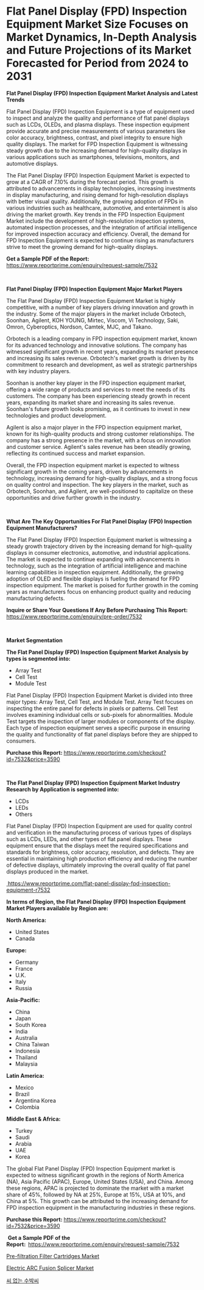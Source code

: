 <p><h1>Flat Panel Display (FPD) Inspection Equipment Market Size Focuses on Market Dynamics, In-Depth Analysis and Future Projections of its Market Forecasted for Period from 2024 to 2031</h1></p><p><strong>Flat Panel Display (FPD) Inspection Equipment Market Analysis and Latest Trends</strong></p>
<p><p>Flat Panel Display (FPD) Inspection Equipment is a type of equipment used to inspect and analyze the quality and performance of flat panel displays such as LCDs, OLEDs, and plasma displays. These inspection equipment provide accurate and precise measurements of various parameters like color accuracy, brightness, contrast, and pixel integrity to ensure high quality displays. The market for FPD Inspection Equipment is witnessing steady growth due to the increasing demand for high-quality displays in various applications such as smartphones, televisions, monitors, and automotive displays.</p><p>The Flat Panel Display (FPD) Inspection Equipment Market is expected to grow at a CAGR of 7.10% during the forecast period. This growth is attributed to advancements in display technologies, increasing investments in display manufacturing, and rising demand for high-resolution displays with better visual quality. Additionally, the growing adoption of FPDs in various industries such as healthcare, automotive, and entertainment is also driving the market growth. Key trends in the FPD Inspection Equipment Market include the development of high-resolution inspection systems, automated inspection processes, and the integration of artificial intelligence for improved inspection accuracy and efficiency. Overall, the demand for FPD Inspection Equipment is expected to continue rising as manufacturers strive to meet the growing demand for high-quality displays.</p></p>
<p><strong>Get a Sample PDF of the Report:&nbsp;</strong> <a href="https://www.reportprime.com/enquiry/request-sample/7532">https://www.reportprime.com/enquiry/request-sample/7532</a></p>
<p>&nbsp;</p>
<p><strong>Flat Panel Display (FPD) Inspection Equipment Major Market Players</strong></p>
<p><p>The Flat Panel Display (FPD) Inspection Equipment Market is highly competitive, with a number of key players driving innovation and growth in the industry. Some of the major players in the market include Orbotech, Soonhan, Agilent, KOH YOUNG, Mirtec, Viscom, Vi Technology, Saki, Omron, Cyberoptics, Nordson, Camtek, MJC, and Takano.</p><p>Orbotech is a leading company in FPD inspection equipment market, known for its advanced technology and innovative solutions. The company has witnessed significant growth in recent years, expanding its market presence and increasing its sales revenue. Orbotech's market growth is driven by its commitment to research and development, as well as strategic partnerships with key industry players.</p><p>Soonhan is another key player in the FPD inspection equipment market, offering a wide range of products and services to meet the needs of its customers. The company has been experiencing steady growth in recent years, expanding its market share and increasing its sales revenue. Soonhan's future growth looks promising, as it continues to invest in new technologies and product development.</p><p>Agilent is also a major player in the FPD inspection equipment market, known for its high-quality products and strong customer relationships. The company has a strong presence in the market, with a focus on innovation and customer service. Agilent's sales revenue has been steadily growing, reflecting its continued success and market expansion.</p><p>Overall, the FPD inspection equipment market is expected to witness significant growth in the coming years, driven by advancements in technology, increasing demand for high-quality displays, and a strong focus on quality control and inspection. The key players in the market, such as Orbotech, Soonhan, and Agilent, are well-positioned to capitalize on these opportunities and drive further growth in the industry.</p></p>
<p>&nbsp;</p>
<p><strong>What Are The Key Opportunities For Flat Panel Display (FPD) Inspection Equipment Manufacturers?</strong></p>
<p><p>The Flat Panel Display (FPD) Inspection Equipment market is witnessing a steady growth trajectory driven by the increasing demand for high-quality displays in consumer electronics, automotive, and industrial applications. The market is expected to continue expanding with advancements in technology, such as the integration of artificial intelligence and machine learning capabilities in inspection equipment. Additionally, the growing adoption of OLED and flexible displays is fueling the demand for FPD inspection equipment. The market is poised for further growth in the coming years as manufacturers focus on enhancing product quality and reducing manufacturing defects.</p></p>
<p><strong>Inquire or Share Your Questions If Any Before Purchasing This Report:</strong> <a href="https://www.reportprime.com/enquiry/pre-order/7532">https://www.reportprime.com/enquiry/pre-order/7532</a></p>
<p>&nbsp;</p>
<p><strong>Market Segmentation</strong></p>
<p><strong>The Flat Panel Display (FPD) Inspection Equipment Market Analysis by types is segmented into:</strong></p>
<p><ul><li>Array Test</li><li>Cell Test</li><li>Module Test</li></ul></p>
<p><p>Flat Panel Display (FPD) Inspection Equipment Market is divided into three major types: Array Test, Cell Test, and Module Test. Array Test focuses on inspecting the entire panel for defects in pixels or patterns. Cell Test involves examining individual cells or sub-pixels for abnormalities. Module Test targets the inspection of larger modules or components of the display. Each type of inspection equipment serves a specific purpose in ensuring the quality and functionality of flat panel displays before they are shipped to consumers.</p></p>
<p><strong>Purchase this Report:&nbsp;</strong><a href="https://www.reportprime.com/checkout?id=7532&price=3590">https://www.reportprime.com/checkout?id=7532&price=3590</a></p>
<p>&nbsp;</p>
<p><strong>The Flat Panel Display (FPD) Inspection Equipment Market Industry Research by Application is segmented into:</strong></p>
<p><ul><li>LCDs</li><li>LEDs</li><li>Others</li></ul></p>
<p><p>Flat Panel Display (FPD) Inspection Equipment are used for quality control and verification in the manufacturing process of various types of displays such as LCDs, LEDs, and other types of flat panel displays. These equipment ensure that the displays meet the required specifications and standards for brightness, color accuracy, resolution, and defects. They are essential in maintaining high production efficiency and reducing the number of defective displays, ultimately improving the overall quality of flat panel displays produced in the market.</p></p>
<p><a href="https://www.reportprime.com/flat-panel-display-fpd-inspection-equipment-r7532">&nbsp;https://www.reportprime.com/flat-panel-display-fpd-inspection-equipment-r7532</a></p>
<p><strong>In terms of Region, the Flat Panel Display (FPD) Inspection Equipment Market Players available by Region are:</strong></p>
<p>
    <p> <strong> North America: </strong>
        <ul>
            <li>United States</li>
            <li>Canada</li>
        </ul>
        </p> 
    <p> <strong> Europe: </strong>
        <ul>
            <li>Germany</li>
            <li>France</li>
            <li>U.K.</li>
            <li>Italy</li>
            <li>Russia</li>
        </ul>
        </p> 
    <p> <strong> Asia-Pacific: </strong>
        <ul>
            <li>China</li>
            <li>Japan</li>
            <li>South Korea</li>
            <li>India</li>
            <li>Australia</li>
            <li>China Taiwan</li>
            <li>Indonesia</li>
            <li>Thailand</li>
            <li>Malaysia</li>
        </ul>
        </p> 
    <p> <strong> Latin America: </strong>
        <ul>
            <li>Mexico</li>
            <li>Brazil</li>
            <li>Argentina Korea</li>
            <li>Colombia</li>
        </ul>
        </p> 
    <p> <strong> Middle East & Africa: </strong>
        <ul>
            <li>Turkey</li>
            <li>Saudi</li>
            <li>Arabia</li>
            <li>UAE</li>
            <li>Korea</li>
        </ul>
    </p>
    </p>
<p><p>The global Flat Panel Display (FPD) Inspection Equipment market is expected to witness significant growth in the regions of North America (NA), Asia Pacific (APAC), Europe, United States (USA), and China. Among these regions, APAC is projected to dominate the market with a market share of 45%, followed by NA at 25%, Europe at 15%, USA at 10%, and China at 5%. This growth can be attributed to the increasing demand for FPD inspection equipment in the manufacturing industries in these regions.</p></p>
<p><strong>Purchase this Report: </strong><a href="https://www.reportprime.com/checkout?id=7532&price=3590">https://www.reportprime.com/checkout?id=7532&price=3590</a></p>
<p>&nbsp;<strong>Get a Sample PDF of the Report:&nbsp;&nbsp;</strong><a href="https://www.reportprime.com/enquiry/request-sample/7532">https://www.reportprime.com/enquiry/request-sample/7532</a></p>
<p><strong></strong></p>
<p><p><a href="https://skillful-vermicelli-b89.notion.site/Pre-filtration-Filter-Cartridges-Market-Research-Report-Its-History-and-Forecast-2024-to-2031-28602eb282734f43ad3e42df6bf01735">Pre-filtration Filter Cartridges Market</a></p><p><a href="https://github.com/CliffMedina6/Market-Research-Report-List-4/blob/main/electric-arc-fusion-splicer-market.md">Electric ARC Fusion Splicer Market</a></p><p><a href="https://github.com/oajzkywllm460/Market-Research-Report-List-1/blob/main/643907924734.md">씨 없는 수박씨</a></p></p>